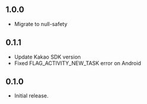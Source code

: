 ## 1.0.0

* Migrate to null-safety

## 0.1.1

* Update Kakao SDK version
* Fixed FLAG_ACTIVITY_NEW_TASK error on Android

## 0.1.0

* Initial release.
